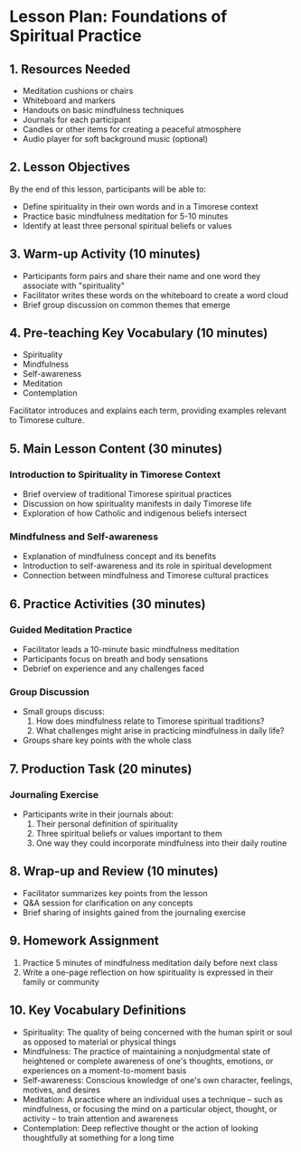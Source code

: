 # Lesson Plan: Foundations of Spiritual Practice

## 1. Resources Needed

- Meditation cushions or chairs
- Whiteboard and markers
- Handouts on basic mindfulness techniques
- Journals for each participant
- Candles or other items for creating a peaceful atmosphere
- Audio player for soft background music (optional)

## 2. Lesson Objectives

By the end of this lesson, participants will be able to:
- Define spirituality in their own words and in a Timorese context
- Practice basic mindfulness meditation for 5-10 minutes
- Identify at least three personal spiritual beliefs or values

## 3. Warm-up Activity (10 minutes)

- Participants form pairs and share their name and one word they associate with "spirituality"
- Facilitator writes these words on the whiteboard to create a word cloud
- Brief group discussion on common themes that emerge

## 4. Pre-teaching Key Vocabulary (10 minutes)

- Spirituality
- Mindfulness
- Self-awareness
- Meditation
- Contemplation

Facilitator introduces and explains each term, providing examples relevant to Timorese culture.

## 5. Main Lesson Content (30 minutes)

### Introduction to Spirituality in Timorese Context
- Brief overview of traditional Timorese spiritual practices
- Discussion on how spirituality manifests in daily Timorese life
- Exploration of how Catholic and indigenous beliefs intersect

### Mindfulness and Self-awareness
- Explanation of mindfulness concept and its benefits
- Introduction to self-awareness and its role in spiritual development
- Connection between mindfulness and Timorese cultural practices

## 6. Practice Activities (30 minutes)

### Guided Meditation Practice
- Facilitator leads a 10-minute basic mindfulness meditation
- Participants focus on breath and body sensations
- Debrief on experience and any challenges faced

### Group Discussion
- Small groups discuss:
  1. How does mindfulness relate to Timorese spiritual traditions?
  2. What challenges might arise in practicing mindfulness in daily life?
- Groups share key points with the whole class

## 7. Production Task (20 minutes)

### Journaling Exercise
- Participants write in their journals about:
  1. Their personal definition of spirituality
  2. Three spiritual beliefs or values important to them
  3. One way they could incorporate mindfulness into their daily routine

## 8. Wrap-up and Review (10 minutes)

- Facilitator summarizes key points from the lesson
- Q&A session for clarification on any concepts
- Brief sharing of insights gained from the journaling exercise

## 9. Homework Assignment

1. Practice 5 minutes of mindfulness meditation daily before next class
2. Write a one-page reflection on how spirituality is expressed in their family or community

## 10. Key Vocabulary Definitions

- Spirituality: The quality of being concerned with the human spirit or soul as opposed to material or physical things
- Mindfulness: The practice of maintaining a nonjudgmental state of heightened or complete awareness of one's thoughts, emotions, or experiences on a moment-to-moment basis
- Self-awareness: Conscious knowledge of one's own character, feelings, motives, and desires
- Meditation: A practice where an individual uses a technique – such as mindfulness, or focusing the mind on a particular object, thought, or activity – to train attention and awareness
- Contemplation: Deep reflective thought or the action of looking thoughtfully at something for a long time